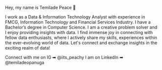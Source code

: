 Hey, my name is Temilade Peace 👋

I work as a Data & Information Technology Analyst with experience in FMCG, Information Technology and Financial Services Industry.
I have a Bachelor’s degree in Computer Science.
I am a creative problem solver and I enjoy providing insights with data.
I find immense joy in connecting with fellow data enthusiasts, where I actively share my skills, experiences within the ever-evolving world of data. 
Let's connect and exchange insights in the exciting realm of data!


Connect with me on IG ➡︎ @iits_peachy
I am on LinkedIn ➡︎ @temiladeopanuga
